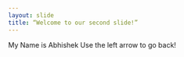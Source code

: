 ```yaml
---
layout: slide
title: “Welcome to our second slide!”
---
```

My Name is Abhishek
Use the left arrow to go back!
